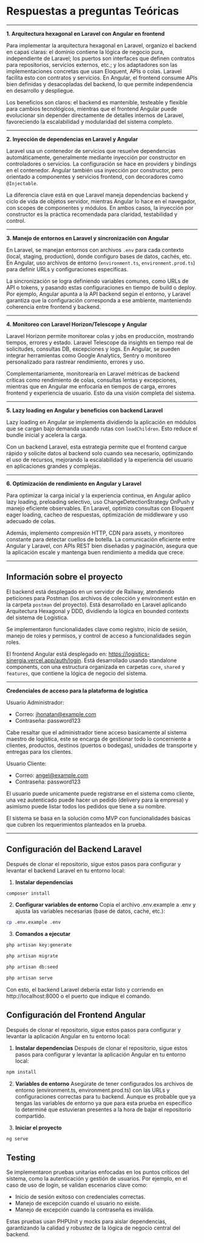 # Respuestas a preguntas Teóricas

---

**1. Arquitectura hexagonal en Laravel con Angular en frontend**

Para implementar la arquitectura hexagonal en Laravel, organizo el backend en capas claras: el dominio contiene la lógica de negocio pura, independiente de Laravel; los puertos son interfaces que definen contratos para repositorios, servicios externos, etc.; y los adaptadores son las implementaciones concretas que usan Eloquent, APIs o colas. Laravel facilita esto con contratos y servicios. En Angular, el frontend consume APIs bien definidas y desacopladas del backend, lo que permite independencia en desarrollo y despliegue.

Los beneficios son claros: el backend es mantenible, testeable y flexible para cambios tecnológicos, mientras que el frontend Angular puede evolucionar sin depender directamente de detalles internos de Laravel, favoreciendo la escalabilidad y modularidad del sistema completo.

---

**2. Inyección de dependencias en Laravel y Angular**

Laravel usa un contenedor de servicios que resuelve dependencias automáticamente, generalmente mediante inyección por constructor en controladores o servicios. La configuración se hace en providers y bindings en el contenedor. Angular también usa inyección por constructor, pero orientado a componentes y servicios frontend, con decoradores como `@Injectable`.

La diferencia clave está en que Laravel maneja dependencias backend y ciclo de vida de objetos servidor, mientras Angular lo hace en el navegador, con scopes de componentes y módulos. En ambos casos, la inyección por constructor es la práctica recomendada para claridad, testabilidad y control.

---

**3. Manejo de entornos en Laravel y sincronización con Angular**

En Laravel, se manejan entornos con archivos `.env` para cada contexto (local, staging, production), donde configuro bases de datos, cachés, etc. En Angular, uso archivos de entorno (`environment.ts`, `environment.prod.ts`) para definir URLs y configuraciones específicas.

La sincronización se logra definiendo variables comunes, como URLs de API o tokens, y pasando estas configuraciones en tiempo de build o deploy. Por ejemplo, Angular apunta a la API backend según el entorno, y Laravel garantiza que la configuración corresponda a ese ambiente, manteniendo coherencia entre frontend y backend.

---

**4. Monitoreo con Laravel Horizon/Telescope y Angular**

Laravel Horizon permite monitorear colas y jobs en producción, mostrando tiempos, errores y estado. Laravel Telescope da insights en tiempo real de solicitudes, consultas DB, excepciones y logs. En Angular, se pueden integrar herramientas como Google Analytics, Sentry o monitoreo personalizado para rastrear rendimiento, errores y uso.

Complementariamente, monitorearía en Laravel métricas de backend críticas como rendimiento de colas, consultas lentas y excepciones, mientras que en Angular me enfocaría en tiempos de carga, errores frontend y experiencia de usuario. Esto da una visión completa del sistema.

---

**5. Lazy loading en Angular y beneficios con backend Laravel**

Lazy loading en Angular se implementa dividiendo la aplicación en módulos que se cargan bajo demanda usando rutas con `loadChildren`. Esto reduce el bundle inicial y acelera la carga.

Con un backend Laravel, esta estrategia permite que el frontend cargue rápido y solicite datos al backend solo cuando sea necesario, optimizando el uso de recursos, mejorando la escalabilidad y la experiencia del usuario en aplicaciones grandes y complejas.

---

**6. Optimización de rendimiento en Angular y Laravel**

Para optimizar la carga inicial y la experiencia continua, en Angular aplico lazy loading, preloading selectivo, uso ChangeDetectionStrategy OnPush y manejo eficiente observables. En Laravel, optimizo consultas con Eloquent eager loading, cacheo de respuestas, optimización de middleware y uso adecuado de colas.

Además, implemento compresión HTTP, CDN para assets, y monitoreo constante para detectar cuellos de botella. La comunicación eficiente entre Angular y Laravel, con APIs REST bien diseñadas y paginación, asegura que la aplicación escale y mantenga buen rendimiento a medida que crece.

---

## Información sobre el proyecto

El backend está desplegado en un servidor de Railway, atendiendo peticiones para Postman (los archivos de colección y environment están en la carpeta `postman` del proyecto). Está desarrollado en Laravel aplicando Arquitectura Hexagonal y DDD, dividiendo la lógica en bounded contexts del sistema de Logística.

Se implementaron funcionalidades clave como registro, inicio de sesión, manejo de roles y permisos, y control de acceso a funcionalidades según roles.

El frontend Angular está desplegado en: https://logistics-sinergia.vercel.app/auth/login. Está desarrollado usando standalone components, con una estructura organizada en carpetas `core`, `shared` y `features`, que contiene la lógica de negocio del sistema.

---

**Credenciales de acceso para la plataforma de logistica**

Usuario Administrador: 
- Correo: jhonatan@example.com
- Contraseña: password123

Cabe resaltar que el administrador tiene acceso basicamente al sistema maestro de logística, este se encarga de gestionar todo lo concerniente a clientes, productos, destinos (puertos o bodegas), unidades de transporte y entregas para los clientes.

Usuario Cliente: 
- Correo: angel@example.com
- Contraseña: password123

El usuario puede unicamente puede registrarse en el sistema como cliente, una vez autenticado puede hacer un pedido (delivery para la empresa) y asimismo puede listar todos los pedidos que tiene a su nombre.

El sistema se basa en la solución como MVP con funcionalidades básicas que cubren los requerimientos planteados en la prueba.

---

## Configuración del Backend Laravel

Después de clonar el repositorio, sigue estos pasos para configurar y levantar el backend Laravel en tu entorno local:

1. **Instalar dependencias**

```bash
composer install
```

2. **Configurar variables de entorno**
Copia el archivo .env.example a .env y ajusta las variables necesarias (base de datos, cache, etc.):

```bash
cp .env.example .env
```

3. **Comandos a ejecutar**

```bash
php artisan key:generate
```

```bash
php artisan migrate
```

```bash
php artisan db:seed
```

```bash
php artisan serve
```

Con esto, el backend Laravel debería estar listo y corriendo en http://localhost:8000 o el puerto que indique el comando.


## Configuración del Frontend Angular

Después de clonar el repositorio, sigue estos pasos para configurar y levantar la aplicación Angular en tu entorno local:

1. **Instalar dependencias**
Después de clonar el repositorio, sigue estos pasos para configurar y levantar la aplicación Angular en tu entorno local:

```bash
npm install
```

2. **Variables de entorno**
Asegúrate de tener configurados los archivos de entorno (environment.ts, environment.prod.ts) con las URLs y configuraciones correctas para tu backend.
Aunque es probable que ya tengas las variables de entorno ya que para esta prueba en especifico lo determiné que estuvieran presentes a la hora de bajar el repositorio compartido.

3. **Iniciar el proyecto**
```bash
ng serve
```

## Testing

Se implementaron pruebas unitarias enfocadas en los puntos críticos del sistema, como la autenticación y gestión de usuarios. Por ejemplo, en el caso de uso de login, se validan escenarios clave como:

- Inicio de sesión exitoso con credenciales correctas.
- Manejo de excepción cuando el usuario no existe.
- Manejo de excepción cuando la contraseña es inválida.

Estas pruebas usan PHPUnit y mocks para aislar dependencias, garantizando la calidad y robustez de la lógica de negocio central del backend.




